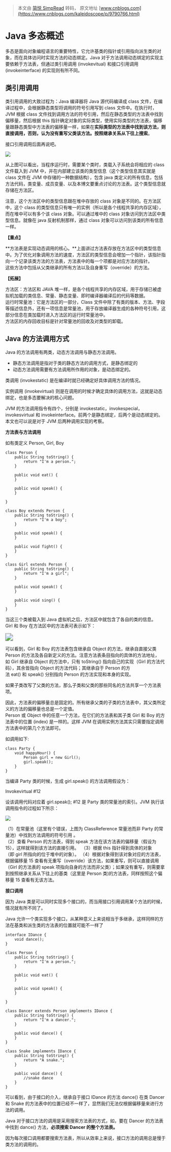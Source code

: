 > 本文由 [简悦 SimpRead](http://ksria.com/simpread/) 转码， 原文地址 [www.cnblogs.com](https://www.cnblogs.com/kaleidoscope/p/9790766.html)

# **Java 多态概述**

多态是面向对象编程语言的重要特性，它允许基类的指针或引用指向派生类的对象，而在具体访问时实现方法的动态绑定。Java 对于方法调用动态绑定的实现主要依赖于方法表，但通过类引用调用 (invokevitual) 和接口引用调用 (invokeinterface) 的实现则有所不同。

## 类引用调用

类引用调用的大致过程为：Java 编译器将 Java 源代码编译成 class 文件，在编译过程中，会根据静态类型将调用的符号引用写到 class 文件中。在执行时，JVM 根据 class 文件找到调用方法的符号引用，然后在静态类型的方法表中找到偏移量，然后根据 this 指针确定对象的实际类型，使用实际类型的方法表，偏移量跟静态类型中方法表的偏移量一样，如果在**实际类型的方法表中找到该方法，则直接调用，否则，认为没有重写父类该方法。按照继承关系从下往上搜索**。 

接口引用调用后面再说吧。

![](https://img-blog.csdn.net/20160812142709857)

从上图可以看出，当程序运行时，需要某个类时，类载入子系统会将相应的 class 文件载入到 JVM 中，并在内部建立该类的类型信息（这个类型信息其实就是 class 文件在 JVM 中存储的一种数据结构），包含 java 类定义的所有信息，包括方法代码，类变量、成员变量、以及本博文要重点讨论的方法表。这个类型信息就存储在方法区。 

注意，这个方法区中的类型信息跟在堆中存放的 class 对象是不同的。在方法区中，这个 class 的类型信息只有唯一的实例（所以是各个线程共享的内存区域），而在堆中可以有多个该 class 对象。可以通过堆中的 class 对象访问到方法区中类型信息。就像在 java 反射机制那样，通过 class 对象可以访问到该类的所有信息一样。

**【重点】** 

**方法表是实现动态调用的核心。**上面讲过方法表存放在方法区中的类型信息中。为了优化对象调用方法的速度，方法区的类型信息会增加一个指针，该指针指向一个记录该类方法的方法表，方法表中的每一个项都是对应方法的指针。  
这些方法中包括从父类继承的所有方法以及自身重写（override）的方法。

**【拓展】**

方法区：方法区和 JAVA 堆一样，是各个线程共享的内存区域，用于存储已被虚拟机加载的类信息、常量、静态变量、即时编译器编译后的代码等数据。   
运行时常量池：它是方法区的一部分，Class 文件中除了有类的版本、方法、字段等描述信息外，还有一项信息是常量池，用于存放编译器生成的各种符号引用，这部分信息在类加载时进入方法区的运行时常量池中。   
方法区的内存回收目标是针对常量池的回收及对类型的卸载。

## **Java** **的方法调用方式**

Java 的方法调用有两类，动态方法调用与静态方法调用。

*   静态方法调用是指对于类的静态方法的调用方式，是静态绑定的
*   动态方法调用需要有方法调用所作用的对象，是动态绑定的。

类调用 (invokestatic) 是在编译时就已经确定好具体调用方法的情况。

实例调用 (invokevirtual) 则是在调用的时候才确定具体的调用方法，这就是动态绑定，也是多态要解决的核心问题。

JVM 的方法调用指令有四个，分别是 invokestatic，invokespecial，invokesvirtual 和 invokeinterface。前两个是静态绑定，后两个是动态绑定的。本文也可以说是对于 JVM 后两种调用实现的考察。

**方法表与方法调用**

如有类定义 Person, Girl, Boy

```
class Person {
    public String toString() {
        return "I'm a person.";
    }
 
    public void eat() {
    }
 
    public void speak() {
    }
 
}
 
class Boy extends Person {
    public String toString() {
        return "I'm a boy";
    }
 
    public void speak() {
    }
 
    public void fight() {
    }
}
 
class Girl extends Person {
    public String toString() {
        return "I'm a girl";
    }
 
    public void speak() {
    }
 
    public void sing() {
    }
}
```

当这三个类被载入到 Java 虚拟机之后，方法区中就包含了各自的类的信息。Girl 和 Boy 在方法区中的方法表可表示如下：

<img src="assets/simpread-Java 多态实现原理/20160812143114843.png" style="zoom:150%;" />  

可以看到，Girl 和 Boy 的方法表包含继承自 Object 的方法，继承自直接父类 Person 的方法及各自新定义的方法。注意方法表条目指向的具体的方法地址，如 Girl 继承自 Object 的方法中，只有 toString() 指向自己的实现（Girl 的方法代码），其余皆指向 Object 的方法代码；其继承自于 Person 的方法 eat() 和 speak() 分别指向 Person 的方法实现和本身的实现。

如果子类改写了父类的方法，那么子类和父类的那些同名的方法共享一个方法表项。

因此，方法表的偏移量总是固定的。所有继承父类的子类的方法表中，其父类所定义的方法的偏移量也总是一个定值。  
Person 或 Object 中的任意一个方法，在它们的方法表和其子类 Girl 和 Boy 的方法表中的位置 (index) 是一样的。这样 JVM 在调用实例方法其实只需要指定调用方法表中的第几个方法即可。

如调用如下:  

```
class Party {
    void happyHour() {
        Person girl = new Girl();
        girl.speak();
    }
}
```

当编译 Party 类的时候，生成 girl.speak() 的方法调用假设为：

Invokevirtual #12

设该调用代码对应着 girl.speak(); #12 是 Party 类的常量池的索引。JVM 执行该调用指令的过程如下所示：

![](https://img-blog.csdn.net/20160812143436640)

（1）在常量池（这里有个错误，上图为 ClassReference 常量池而非 Party 的常量池）中找到方法调用的符号引用 。  
（2）查看 Person 的方法表，得到 speak 方法在该方法表的偏移量（假设为 15），这样就得到该方法的直接引用。 
（3）根据 this 指针得到具体的对象（即 girl 所指向的位于堆中的对象）。
（4）根据对象得到该对象对应的方法表，根据偏移量 15 查看有无重写（override）该方法，如果重写，则可以直接调用（Girl 的方法表的 speak 项指向自身的方法而非父类）；如果没有重写，则需要拿到按照继承关系从下往上的基类（这里是 Person 类)的方法表，同样按照这个偏移量 15 查看有无该方法。

**接口调用**

因为 Java 类是可以同时实现多个接口的，而当用接口引用调用某个方法的时候，情况就有所不同了。

Java 允许一个类实现多个接口，从某种意义上来说相当于多继承，这样同样的方法在基类和派生类的方法表的位置就可能不一样了

```
interface IDance {
    void dance();
}
 
class Person {
    public String toString() {
        return "I'm a person.";
    }
 
    public void eat() {
    }
 
    public void speak() {
    }
 
}
 
class Dancer extends Person implements IDance {
    public String toString() {
        return "I'm a dancer.";
    }
 
    public void dance() {
    }
}
 
class Snake implements IDance {
    public String toString() {
        return "A snake.";
    }
 
    public void dance() {
        //snake dance   
    }
}
```

可以看到，由于接口的介入，继承自于接口 IDance 的方法 dance() 在类 Dancer 和 Snake 的方法表中的位置已经不一样了，显然我们无法仅根据偏移量来进行方法的调用。

Java 对于接口方法的调用是采用搜索方法表的方式，如，要在 Dancer 的方法表中找到 dance() 方法，**必须搜索 Dancer 的整个方法表。**

因为每次接口调用都要搜索方法表，所以从效率上来说，接口方法的调用总是慢于类方法的调用的。